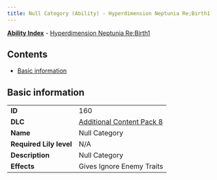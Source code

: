 ```yaml
---
title: Null Category (Ability) - Hyperdimension Neptunia Re;Birth1
---
```


[**Ability Index**](/neptunia/rb1/ability/index.html) - [Hyperdimension Neptunia Re;Birth1](/neptunia/rb1)

## Contents

- [Basic information](#basic-information)

## Basic information

|   |   |
| -- | -- |
| **ID** | 160
**DLC** | [Additional Content Pack 8](/neptunia/rb1/dlc/17-pack8.html)
**Name** | Null Category
**Required Lily level** | N/A
**Description** | Null Category
**Effects** | Gives Ignore Enemy Traits |
